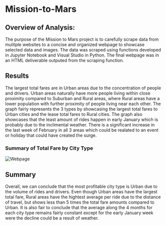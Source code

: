 # Mission-to-Mars

## Overview of Analysis:
The purpose of the Mission to Mars project is to carefully scrape data from mulitple websites to a concise and organized webpage to showcase selected data and images. The data was scraped using functions developed in Jupyter Notebook and Visual Studio in Python. The final webpage was in an HTML deliverable outputed from the scraping function. 


## Results

The largest total fares are in Urban areas due to the concentration of people and drivers. Urban areas naturally have more people living within close proximity compared to Suburban and Rural areas, where Rural areas have a lower population with further proximity of people living near each other. The graph fairly represents the 3 types by showcasing the largest total fares to Urban cities and the lease total fares to Rural cities. The graph also showcases that the least amount of rides happen in early January which is probably due to the inclimental weather. There is a significant increase in the last week of February in all 3 areas which could be realated to an event or holiday that could have created the surge. 

### Summary of Total Fare by City Type
![Webpage](images/'Mars_1'.PNG)

## Summary
Overall, we can conclude that the most profitable city type is Urban due to the volume of rides and drivers. Even though Urban areas have the largest total fare, Rural areas have the hightest average per ride due to the distance of travel, but shows less than 5 times the total fare amounts compared to Urban. It is also fair to conclude that the average along the 4 months for each city type remains fairly constant except for the early January week were the decline could be a result of weather. 
